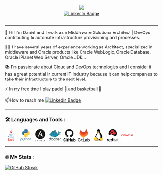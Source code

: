 <div id="header" align="center">
  <img src="https://media.giphy.com/media/jdPMeyv9rn0hZHh8n9/giphy.gif" width="100"/>
  <div id="badges">
    <a href="https://www.linkedin.com/in/danielbenitezaguila/">
      <img src="https://img.shields.io/badge/LinkedIn-blue?style=for-the-badge&logo=linkedin&logoColor=white" alt="LinkedIn Badge"/>
    </a>
  </div>
  <img src="https://komarev.com/ghpvc/?username=dbeniteza&style=flat-square&color=blue" alt=""/>
</div>

---

👋 Hi! I'm Daniel and I work as a Middleware Solutions Architect | DevOps contributing to automate infrastructure provisioning and processes.

👨‍💻 I have several years of experience working as Architect, specialized in middleware and Oracle products like Oracle WebLogic, Oracle Database, Oracle iPlanet Web Server, Oracle JDK...

📚 I'm passionate about Cloud and DevOps technologies and I consider it has a great potential in current IT industry because it can help companies to take their infrastructure to the next level.

⚡ In my free time I play padel 🥎 and basketball 🏀

:mailbox:How to reach me [![Linkedin Badge](https://img.shields.io/badge/-danielbenitezaguila-blue?style=flat&logo=Linkedin&logoColor=white)](https://www.linkedin.com/in/danielbenitezaguila)

---

### :hammer_and_wrench: Languages and Tools :
<div>
  <img src="https://github.com/devicons/devicon/blob/master/icons/java/java-original-wordmark.svg" title="Java" alt="Java" width="40" height="40"/>&nbsp;
  <img src="https://github.com/devicons/devicon/blob/master/icons/python/python-original-wordmark.svg"  title="Python" alt="Python" width="40" height="40"/>&nbsp;
  <img src="https://github.com/devicons/devicon/blob/master/icons/ansible/ansible-original-wordmark.svg"  title="Ansible" alt="Ansible" width="40" height="40"/>&nbsp;
  <img src="https://github.com/devicons/devicon/blob/master/icons/docker/docker-original-wordmark.svg"  title="Docker" alt="Docker" width="40" height="40"/>&nbsp;
  <img src="https://github.com/devicons/devicon/blob/master/icons/github/github-original-wordmark.svg"  title="GitHub" alt="GitHub" width="40" height="40"/>&nbsp;
  <img src="https://github.com/devicons/devicon/blob/master/icons/gitlab/gitlab-original-wordmark.svg"  title="GitLab" alt="GitLab" width="40" height="40"/>&nbsp;
  <img src="https://github.com/devicons/devicon/blob/master/icons/linux/linux-original.svg"  title="Linux" alt="Linux" width="40" height="40"/>&nbsp;
  <img src="https://github.com/devicons/devicon/blob/master/icons/redhat/redhat-original-wordmark.svg"  title="RedHat" alt="RedHat" width="40" height="40"/>&nbsp;
  <img src="https://github.com/devicons/devicon/blob/master/icons/oracle/oracle-original.svg"  title="Oracle" alt="Oracle" width="40" height="40"/>&nbsp;
</div>

---

### :fire: My Stats :
[![GitHub Streak](http://github-readme-streak-stats.herokuapp.com?user=dbeniteza&date_format=j%20M%5B%20Y%5D&mode=weekly)](https://git.io/streak-stats)


